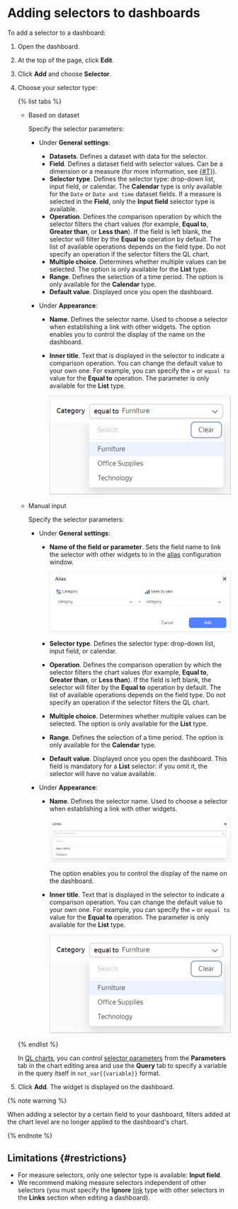 # Adding selectors to dashboards


To add a selector to a dashboard:

1. Open the dashboard.
1. At the top of the page, click **Edit**.
1. Click **Add** and choose **Selector**.
1. Choose your selector type:

   {% list tabs %}

   - Based on dataset

      Specify the selector parameters:

      * Under **General settings**:

         * **Datasets**. Defines a dataset with data for the selector.
         * **Field**. Defines a dataset field with selector values. Can be a dimension or a measure (for more information, see [{#T}](../../concepts/dataset/data-model.md#field)).
         * **Selector type**. Defines the selector type: drop-down list, input field, or calendar. The **Calendar** type is only available for the `Date` or `Date and time` dataset fields. If a measure is selected in the **Field**, only the **Input field** selector type is available.
         * **Operation**. Defines the comparison operation by which the selector filters the chart values (for example, **Equal to**, **Greater than**, or **Less than**). If the field is left blank, the selector will filter by the **Equal to** operation by default. The list of available operations depends on the field type. Do not specify an operation if the selector filters the QL chart.
         * **Multiple choice**. Determines whether multiple values can be selected. The option is only available for the **List** type.
         * **Range**. Defines the selection of a time period. The option is only available for the **Calendar** type.
         * **Default value**. Displayed once you open the dashboard.

      * Under **Appearance**:

         * **Name**. Defines the selector name. Used to choose a selector when establishing a link with other widgets. The option enables you to control the display of the name on the dashboard.
         * **Inner title**. Text that is displayed in the selector to indicate a comparison operation. You can change the default value to your own one. For example, you can specify the `=` or `equal to` value for the **Equal to** operation. The parameter is only available for the **List** type.

            ![image](../../_assets/datalens/selector-settings/selector-operation-title.png)

   - Manual input

      Specify the selector parameters:

      * Under **General settings**:

         * **Name of the field or parameter**. Sets the field name to link the selector with other widgets to in the [alias](create-alias.md) configuration window.

            ![image](../../_assets/datalens/selector-settings/field-name.png)

         * **Selector type**. Defines the selector type: drop-down list, input field, or calendar.
         * **Operation**. Defines the comparison operation by which the selector filters the chart values (for example, **Equal to**, **Greater than**, or **Less than**). If the field is left blank, the selector will filter by the **Equal to** operation by default. The list of available operations depends on the field type. Do not specify an operation if the selector filters the QL chart.
         * **Multiple choice**. Determines whether multiple values can be selected. The option is only available for the **List** type.
         * **Range**. Defines the selection of a time period. The option is only available for the **Calendar** type.
         * **Default value**. Displayed once you open the dashboard. This field is mandatory for a **List** selector: if you omit it, the selector will have no value available.

      * Under **Appearance**:

         * **Name**. Defines the selector name. Used to choose a selector when establishing a link with other widgets.

            ![image](../../_assets/datalens/selector-settings/caption.png)

            The option enables you to control the display of the name on the dashboard.

         * **Inner title**. Text that is displayed in the selector to indicate a comparison operation. You can change the default value to your own one. For example, you can specify the `=` or `equal to` value for the **Equal to** operation. The parameter is only available for the **List** type.

            ![image](../../_assets/datalens/selector-settings/selector-operation-title.png)


   {% endlist %}

   In [QL charts](../../concepts/chart/index.md#sql-charts), you can control [selector parameters](../chart/create-sql-chart.md#selector-parameters) from the **Parameters** tab in the chart editing area and use the **Query** tab to specify a variable in the query itself in `not_var{{variable}}` format.

1. Click **Add**. The widget is displayed on the dashboard.

{% note warning %}

When adding a selector by a certain field to your dashboard, filters added at the chart level are no longer applied to the dashboard's chart.

{% endnote %}

## Limitations {#restrictions}

* For measure selectors, only one selector type is available: **Input field**.
* We recommend making measure selectors independent of other selectors (you must specify the **Ignore** [link](../../dashboard/link.md) type with other selectors in the **Links** section when editing a dashboard).
